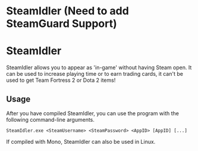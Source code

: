 SteamIdler (**Need to add SteamGuard Support**)
==========

# SteamIdler


SteamIdler allows you to appear as 'in-game' without having Steam open. It can be used to increase playing time or to earn trading cards, it can't be used to get Team Fortress 2 or Dota 2 items!


## Usage

After you have compiled SteamIdler, you can use the program with the following command-line arguments.

``SteamIdler.exe <SteamUsername> <SteamPassword> <AppID> [AppID] [...]``

If compiled with Mono, SteamIdler can also be used in Linux.
